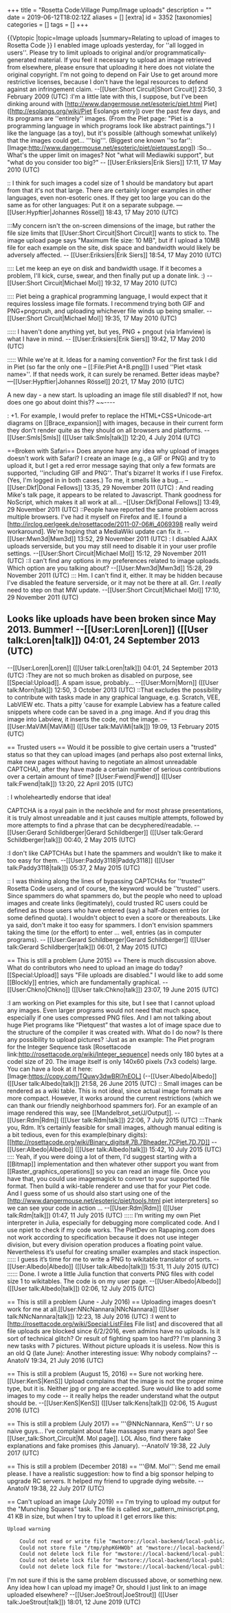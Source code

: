 +++
title = "Rosetta Code:Village Pump/Image uploads"
description = ""
date = 2019-06-12T18:02:12Z
aliases = []
[extra]
id = 3352
[taxonomies]
categories = []
tags = []
+++

{{Vptopic
|topic=Image uploads
|summary=Relating to upload of images to Rosetta Code
}}
I enabled image uploads yesterday, for ''all logged in users''.  Please try to limit uploads to original and/or programmatically-generated material.  If you feel it necessary to upload an image retrieved from elsewhere, please ensure that uploading it here does not violate the original copyright.  I'm not going to depend on Fair Use to get around more restrictive licenses, because I don't have the legal resources to defend against an infringement claim. --[[User:Short Circuit|Short Circuit]] 23:50, 3 February 2009 (UTC)
:I'm a little late with this, I suppose, but I've been dinking around with [http://www.dangermouse.net/esoteric/piet.html Piet] ([http://esolangs.org/wiki/Piet Esolangs entry]) over the past few days, and its programs are ''entirely'' images. (From the Piet page: "Piet is a programming language in which programs look like abstract paintings.") I like the language (as a toy), but it's possible (although somewhat unlikely) that the images could get... '''big'''. (Biggest one known ''so far'': [Image:http://www.dangermouse.net/esoteric/piet/pietquest.png])
:So... What's the upper limit on images? Not "what will Mediawiki support", but "what do you consider too big?" -- [[User:Eriksiers|Erik Siers]] 17:11, 17 May 2010 (UTC)

:: I think for such images a codel size of 1 should be mandatory but apart from that it's not that large. There are certainly longer examples in other languages, even non-esoteric ones. If they get too large you can do the same as for other languages: Put it on a separate subpage. —[[User:Hypftier|Johannes Rössel]] 18:43, 17 May 2010 (UTC)

:::My concern isn't the on-screen dimensions of the image, but rather the file size limits that [[User:Short Circuit|Short Circuit]] wants to stick to. The image upload page says "Maximum file size: 10 MB", but if I upload a 10MB file for each example on the site, disk space and bandwidth would likely be adversely affected. -- [[User:Eriksiers|Erik Siers]] 18:54, 17 May 2010 (UTC)

:::: Let me keep an eye on disk and bandwidth usage. If it becomes a problem, I'll kick, curse, swear, and then finally put up a donate link. :) --[[User:Short Circuit|Michael Mol]] 19:32, 17 May 2010 (UTC)

:::: Piet being a graphical programming language, I would expect that it requires lossless image file formats. I recommend trying both GIF and PNG+pngcrush, and uploading whichever file winds up being smaller. --[[User:Short Circuit|Michael Mol]] 19:35, 17 May 2010 (UTC)

::::: I haven't done anything yet, but yes, PNG + pngout (via Irfanview) is what I have in mind. -- [[User:Eriksiers|Erik Siers]] 19:42, 17 May 2010 (UTC)

::::: While we're at it. Ideas for a naming convention? For the first task I did in Piet (so far the only one – [[:File:Piet A+B.png]]) I used ''Piet «task name»''. If that needs work, it can surely be renamed. Better ideas maybe? —[[User:Hypftier|Johannes Rössel]] 20:21, 17 May 2010 (UTC)

A new day - a new start. Is uploading an image file still disabled? If not, how does one go about doint this?? ~~----

: +1. For example, I would prefer to replace the HTML+CSS+Unicode-art diagrams on [[Brace_expansion]] with images, because in their current form they don't render quite as they should on all browsers and platforms. --[[User:Smls|Smls]] ([[User talk:Smls|talk]]) 12:20, 4 July 2014 (UTC)

==Broken with Safari==
Does anyone have any idea why upload of images doesn't work with Safari? I create an image (e.g., a GIF or PNG) and try to upload it, but I get a red error message saying that only a few formats are supported, ''including GIF and PNG''. That's bizarre! It works if I use Firefox. (Yes, I'm logged in in both cases.) To me, it smells like a bug… –[[User:Dkf|Donal Fellows]] 13:35, 29 November 2011 (UTC)
: And reading Mike's talk page, it appears to be related to Javascript. Thank goodness for NoScript, which makes it all work at all… –[[User:Dkf|Donal Fellows]] 13:49, 29 November 2011 (UTC)
::People have reported the same problem across multiple browsers. I've had it myself on Firefox and IE. I found a [http://irclog.perlgeek.de/rosettacode/2011-07-06#i_4069398 really weird workaround]. We're hoping that a MediaWiki update can fix it. --[[User:Mwn3d|Mwn3d]] 13:52, 29 November 2011 (UTC)
: I disabled AJAX uploads serverside, but you may still need to disable it in your user profile settings. --[[User:Short Circuit|Michael Mol]] 15:12, 29 November 2011 (UTC)
::I can't find any options in my preferences related to image uploads. Which option are you talking about? --[[User:Mwn3d|Mwn3d]] 15:28, 29 November 2011 (UTC)
::: Hm. I can't find it, either. It may be hidden because I've disabled the feature serverside, or it may not be there at all. Grr. I *really* need to step on that MW update. --[[User:Short Circuit|Michael Mol]] 17:10, 29 November 2011 (UTC)

Looks like uploads have been broken since May 2013. Bummer!
--[[User:Loren|Loren]] ([[User talk:Loren|talk]]) 04:01, 24 September 2013 (UTC)
----
--[[User:Loren|Loren]] ([[User talk:Loren|talk]]) 04:01, 24 September 2013 (UTC)
:They are not so much broken as disabled on purpose, see [[Special:Upload]]. A spam issue, probably... --[[User:Morn|Morn]] ([[User talk:Morn|talk]]) 12:50, 3 October 2013 (UTC)
::That excludes the possibility to contribute with tasks made in any graphical language, e.g. Scratch, VEE, LabVIEW etc. Thats a pitty 'cause for example Labview has a feature called snippets where code can be saved in a .png image. And if you drag this image into Labview, it inserts the code, not the image. --[[User:MaViMi|MaViMi]] ([[User talk:MaViMi|talk]]) 19:09, 13 February 2015 (UTC)


== Trusted users ==
Would it be possible to give certain users a "trusted" status so that they can upload images (and perhaps also post external links, make new pages without having to negotiate an almost unreadable CAPTCHA), after they have made a certain number of serious contributions over a certain amount of time? [[User:Fwend|Fwend]] ([[User talk:Fwend|talk]]) 13:20, 22 April 2015 (UTC)

: I wholeheartedly endorse that idea! 

CAPTCHA is a royal pain in the neckhole and for most phrase presentations, it is truly almost unreadable and it just causes multiple attempts, followed by more attempts to find a phrase that can be decyphered/readable. -- [[User:Gerard Schildberger|Gerard Schildberger]] ([[User talk:Gerard Schildberger|talk]]) 00:40, 2 May 2015 (UTC)

:I don't like CAPTCHAs but I hate the spammers and wouldn't like to make it too easy for them. --[[User:Paddy3118|Paddy3118]] ([[User talk:Paddy3118|talk]]) 05:37, 2 May 2015 (UTC)

:: I was thinking along the lines of bypassing CAPTCHAs for   ''trusted''   Rosetta Code users, and of course, the keyword would be   ''trusted''   users.   Since spammers do what spammers do, but the people who need to upload images and create links (legitimately), could trusted RC users could be defined as those users who have entered (say) a half-dozen entries (or some defined quota).   I wouldn't object to even a score or thereabouts.   Like ya said, don't make it too easy for spammers.   I don't envision spammers taking the time (or the effort) to enter ... well, entries (as in computer programs). -- [[User:Gerard Schildberger|Gerard Schildberger]] ([[User talk:Gerard Schildberger|talk]]) 06:01, 2 May 2015 (UTC)


== This is still a problem (June 2015) ==
There is much discussion above.  What do contributors who need to upload an image do today?  [[Special:Upload]] says "File uploads are disabled."  I would like to add some [[Blockly]] entries, which are fundamentally graphical. --[[User:Chkno|Chkno]] ([[User talk:Chkno|talk]]) 23:07, 19 June 2015 (UTC)

:I am working on Piet examples for this site, but I see that I cannot upload any images. Even larger programs would not need that much space, especially if one uses compressed PNG files. And I am not talking about huge Piet programs like “Pietquest” that wastes a lot of image space due to the structure of the compiler it was created with. What do I do now? Is there any possibility to upload pictures?
:Just as an example: The Piet program for the Integer Sequence task [Rosettacode link:http://rosettacode.org/wiki/Integer_sequence] needs only 180 bytes at a codel size of 20. The image itself is only 140x60 pixels (7x3 codels) large. You can have a look at it here: [Image:https://copy.com/TQuwy3dwBRl7nEOL] (--[[User:Albedo|Albedo]] ([[User talk:Albedo|talk]]) 21:58, 26 June 2015 (UTC)
:: Small images can be rendered as a wiki table.  This is not ideal, since actual image formats are more compact. However, it works around the current restrictions (which we can thank our friendly neighborhood spammers for).  For an example of an image rendered this way, see [[Mandelbrot_set/J/Output]]. --[[User:Rdm|Rdm]] ([[User talk:Rdm|talk]]) 22:06, 7 July 2015 (UTC)
:::Thank you, Rdm. It’s certainly feasible for small images, although manual editing is a bit tedious, even for this example(binary digits): [[http://rosettacode.org/wiki/Binary_digits#.7B.7Bheader.7CPiet.7D.7D]]  --[[User:Albedo|Albedo]] ([[User talk:Albedo|talk]]) 15:42, 10 July 2015 (UTC)
:::: Yeah, if you were doing a lot of them, I'd suggest starting with a [[Bitmap]] implementation and then whatever other support you want from [[Raster_graphics_operations]] so you can read an image file. Once you have that, you could use imagemagick to convert to your supported file format. Then build a wiki-table renderer and use that for your Piet code.  And I guess some of us should also start using one of the [http://www.dangermouse.net/esoteric/piet/tools.html piet interpreters] so we can see your code in action ... --[[User:Rdm|Rdm]] ([[User talk:Rdm|talk]]) 01:47, 11 July 2015 (UTC)
::::: I‘m writing my own Piet interpreter in Julia, especially for debugging more complicated code. And I use npiet to check if my code works. The PietDev on Rapaping.com does not work according to specification because it does not use integer division, but every division operation produces a floating point value. Nevertheless it’s useful for creating smaller examples and stack inspection.
::::: I guess it’s time for me to write a PNG to wikitable translator of sorts. --[[User:Albedo|Albedo]] ([[User talk:Albedo|talk]]) 15:31, 11 July 2015 (UTC)
:::::: Done. I wrote a little Julia function that converts PNG files with codel size 1 to wikitables. The code is on my user page.  --[[User:Albedo|Albedo]] ([[User talk:Albedo|talk]]) 02:06, 12 July 2015 (UTC)

== This is still a problem (June - July 2016) ==
Uploading images doesn't work for me at all.[[User:NNcNannara|NNcNannara]] ([[User talk:NNcNannara|talk]]) 12:23, 18 July 2016 (UTC)
:I went to [http://rosettacode.org/wiki/Special:ListFiles File list] and discovered that all file uploads are blocked since 6/2/2016, even admins have no uploads. Is it sort of technical glitch? Or result of fighting spam too hard?? I'm planning 3 new tasks with 7 pictures. Without picture uploads it is useless. Now this is an old Q (late June): Another interesting issue: Why nobody complains? --AnatolV 19:34, 21 July 2016 (UTC)

== This is still a problem (August 15, 2016) ==
Sure not working here. [[User:KenS|KenS]] Upload complains that the image is not the proper mime type, but it is. Neither jpg or png are accepted. Sure would like to add some images to my code -- it really helps the reader understand what the output should be. --[[User:KenS|KenS]] ([[User talk:Kens|talk]]) 02:06, 15 August 2016 (UTC)

== This is still a problem (July 2017) ==
'''@NNcNannara, KenS''': U r so naive guys... I've complaint about fake massages 
many years ago! See  [[User_talk:Short_Circuit|M. Mol page]].  LOL
Also, find there fake explanations and fake promises (this January). --AnatolV 19:38, 22 July 2017 (UTC)

== This is still a problem (December 2018) ==
'''@M. Mol''': Send me email please. I have a realistic suggestion: how to find a big sponsor 
helping to upgrade RC servers. It helped my friend to upgrade dying website. --AnatolV 19:38, 22 July 2017 (UTC)

== Can't upload an image (July 2019) ==
I'm trying to upload my output for the "Munching Squares" task.  The file is called xor_pattern_miniscript.png, 41 KB in size, but when I try to upload it I get errors like this:


```txt
Upload warning

    Could not read or write file "mwstore://local-backend/local-public/5/5b/Xor_pattern_miniscript.png" due to insufficient permissions or missing directories/containers.
    Could not store file "/tmp/phpK6HWOb" at "mwstore://local-backend/local-public/5/5b/Xor_pattern_miniscript.png".
    Could not delete lock file for "mwstore://local-backend/local-public/archive/5/5b".
    Could not delete lock file for "mwstore://local-backend/local-public/5/5b".
    Could not delete lock file for "mwstore://local-backend/local-public/archive/5/5b/20190612175726!Xor_pattern_miniscript.png".
```


I'm not sure if this is the same problem discussed above, or something new.  Any idea how I can upload my image?  Or, should I just link to an image uploaded elsewhere? --[[User:JoeStrout|JoeStrout]] ([[User talk:JoeStrout|talk]]) 18:01, 12 June 2019 (UTC)
